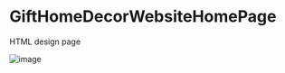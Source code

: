 # GiftHomeDecorWebsiteHomePage
HTML design page


![image](https://user-images.githubusercontent.com/107262867/176952888-4dd0f978-5e15-4645-9959-76016ff6ad6a.png)
